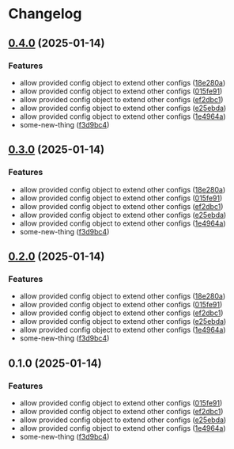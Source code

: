 # Changelog

## [0.4.0](https://github.com/destefanoadonis/poc-ml-mono/compare/adonis-ml-core-v0.3.0...adonis-ml-core@v0.4.0) (2025-01-14)


### Features

* allow provided config object to extend other configs ([18e280a](https://github.com/destefanoadonis/poc-ml-mono/commit/18e280a080ecbd5d854f43772351ce0db8ae525c))
* allow provided config object to extend other configs ([015fe91](https://github.com/destefanoadonis/poc-ml-mono/commit/015fe91afb86e906f6e5b44ac3c0710a0421430a))
* allow provided config object to extend other configs ([ef2dbc1](https://github.com/destefanoadonis/poc-ml-mono/commit/ef2dbc14b32290e222c3da402d656c71d7c33dc7))
* allow provided config object to extend other configs ([e25ebda](https://github.com/destefanoadonis/poc-ml-mono/commit/e25ebda5a5786dfd0de2d4faf01f40c567b7712e))
* allow provided config object to extend other configs ([1e4964a](https://github.com/destefanoadonis/poc-ml-mono/commit/1e4964a761e2763c1e2ae1b6915e1e0d09d74647))
* some-new-thing ([f3d9bc4](https://github.com/destefanoadonis/poc-ml-mono/commit/f3d9bc4c7df383ae374f875a00a42fc8f19d01c1))

## [0.3.0](https://github.com/destefanoadonis/poc-ml-mono/compare/adonis-ml-core-v0.2.0...adonis-ml-core@v0.3.0) (2025-01-14)


### Features

* allow provided config object to extend other configs ([18e280a](https://github.com/destefanoadonis/poc-ml-mono/commit/18e280a080ecbd5d854f43772351ce0db8ae525c))
* allow provided config object to extend other configs ([015fe91](https://github.com/destefanoadonis/poc-ml-mono/commit/015fe91afb86e906f6e5b44ac3c0710a0421430a))
* allow provided config object to extend other configs ([ef2dbc1](https://github.com/destefanoadonis/poc-ml-mono/commit/ef2dbc14b32290e222c3da402d656c71d7c33dc7))
* allow provided config object to extend other configs ([e25ebda](https://github.com/destefanoadonis/poc-ml-mono/commit/e25ebda5a5786dfd0de2d4faf01f40c567b7712e))
* allow provided config object to extend other configs ([1e4964a](https://github.com/destefanoadonis/poc-ml-mono/commit/1e4964a761e2763c1e2ae1b6915e1e0d09d74647))
* some-new-thing ([f3d9bc4](https://github.com/destefanoadonis/poc-ml-mono/commit/f3d9bc4c7df383ae374f875a00a42fc8f19d01c1))

## [0.2.0](https://github.com/destefanoadonis/poc-ml-mono/compare/adonis-ml-core-v0.1.0...adonis-ml-core@v0.2.0) (2025-01-14)


### Features

* allow provided config object to extend other configs ([18e280a](https://github.com/destefanoadonis/poc-ml-mono/commit/18e280a080ecbd5d854f43772351ce0db8ae525c))
* allow provided config object to extend other configs ([015fe91](https://github.com/destefanoadonis/poc-ml-mono/commit/015fe91afb86e906f6e5b44ac3c0710a0421430a))
* allow provided config object to extend other configs ([ef2dbc1](https://github.com/destefanoadonis/poc-ml-mono/commit/ef2dbc14b32290e222c3da402d656c71d7c33dc7))
* allow provided config object to extend other configs ([e25ebda](https://github.com/destefanoadonis/poc-ml-mono/commit/e25ebda5a5786dfd0de2d4faf01f40c567b7712e))
* allow provided config object to extend other configs ([1e4964a](https://github.com/destefanoadonis/poc-ml-mono/commit/1e4964a761e2763c1e2ae1b6915e1e0d09d74647))
* some-new-thing ([f3d9bc4](https://github.com/destefanoadonis/poc-ml-mono/commit/f3d9bc4c7df383ae374f875a00a42fc8f19d01c1))

## 0.1.0 (2025-01-14)


### Features

* allow provided config object to extend other configs ([015fe91](https://github.com/destefanoadonis/poc-ml-mono/commit/015fe91afb86e906f6e5b44ac3c0710a0421430a))
* allow provided config object to extend other configs ([ef2dbc1](https://github.com/destefanoadonis/poc-ml-mono/commit/ef2dbc14b32290e222c3da402d656c71d7c33dc7))
* allow provided config object to extend other configs ([e25ebda](https://github.com/destefanoadonis/poc-ml-mono/commit/e25ebda5a5786dfd0de2d4faf01f40c567b7712e))
* allow provided config object to extend other configs ([1e4964a](https://github.com/destefanoadonis/poc-ml-mono/commit/1e4964a761e2763c1e2ae1b6915e1e0d09d74647))
* some-new-thing ([f3d9bc4](https://github.com/destefanoadonis/poc-ml-mono/commit/f3d9bc4c7df383ae374f875a00a42fc8f19d01c1))
